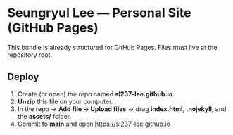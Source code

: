 # Seungryul Lee — Personal Site (GitHub Pages)
This bundle is already structured for GitHub Pages. Files must live at the repository root.
## Deploy
1. Create (or open) the repo named **sl237-lee.github.io**.
2. **Unzip** this file on your computer.
3. In the repo → **Add file → Upload files** → drag **index.html**, **.nojekyll**, and the **assets/** folder.
4. Commit to **main** and open https://sl237-lee.github.io
